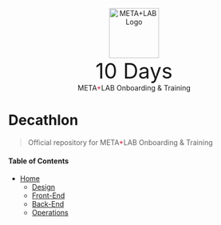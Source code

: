 <p align="center">
  <img width="100" src="https://raw.githubusercontent.com/csun-metalab/decathlon/master/imgs/meta.png" alt="META+LAB Logo">
  <br>
  <span style="font-size: 3em;">10 Days</span>
  <br>
  META<span style="color: #d00d2d;">+</span>LAB Onboarding &amp; Training
</p>

# Decathlon
> Official repository for META<span style="color: #d00d2d;">+</span>LAB Onboarding &amp; Training

#### Table of Contents

- [Home](https://csun-metalab.github.io)
    - [Design](https://csun-metalab.github.io/decathlon/design)
    - [Front-End](https://csun-metalab.github.io/decathlon/front-end)
    - [Back-End](https://csun-metalab.github.io/decathlon/back-end)
    - [Operations](https://csun-metalab.github.io/decathlon/operations)
